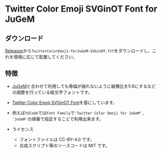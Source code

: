 # Twitter Color Emoji SVGinOT Font for JuGeM

## ダウンロード

[Releases](https://github.com/tohgarashi/twemoji-color-font-forJuGeM/releases)から`TwitterColorEmoji-forJuGeM-SVGinOT.ttf`をダウンロードし、これを環境に応じて配置してください。

## 特徴

- [JuGeM](https://github.com/tohgarashi/JuGeM)と合わせて利用しても等幅が崩れないように縦横比を5:6にするなどの調整を行っている絵文字フォントです。

- [Twitter Color Emoji SVGinOT Font](https://github.com/eosrei/twemoji-color-font)を基にしています。

- 例えば`VSCode`では`Font Family`で`'Twitter Color Emoji for JuGeM', 'JuGeM'`の順番で指定することで利用出来ます。

- ライセンス
  - フォントファイルは CC-BY-4.0 です。
  - 合成スクリプト等のソースコードは MIT です。